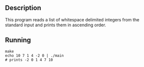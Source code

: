 ## Description
This program reads a list of whitespace delimited integers from the standard input and prints them in ascending order.

## Running
```
make
echo 10 7 1 4 -2 0 | ./main
# prints -2 0 1 4 7 10

```
